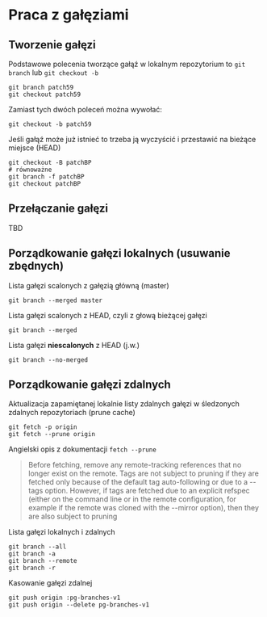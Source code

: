 # Praca z gałęziami

## Tworzenie gałęzi

Podstawowe polecenia tworzące gałąź w lokalnym repozytorium to ```git branch``` lub ```git checkout -b```

```
git branch patch59
git checkout patch59
```

Zamiast tych dwóch poleceń można wywołać:

```
git checkout -b patch59
```

Jeśli gałąź może już istnieć to trzeba ją wyczyścić i przestawić na bieżące miejsce (HEAD)

```
git checkout -B patchBP
# równoważne
git branch -f patchBP
git checkout patchBP

```

## Przełączanie gałęzi

TBD

## Porządkowanie gałęzi lokalnych (usuwanie zbędnych)

Lista gałęzi scalonych z gałęzią główną (master) 
```
git branch --merged master 
```
Lista gałęzi scalonych z HEAD, czyli z głową bieżącej gałęzi
```
git branch --merged 
```

Lista gałęzi **niescalonych** z HEAD (j.w.)
```
git branch --no-merged
```

## Porządkowanie gałęzi zdalnych

Aktualizacja zapamiętanej lokalnie listy zdalnych gałęzi w śledzonych zdalnych repozytoriach (prune cache)

```
git fetch -p origin
git fetch --prune origin
```

Angielski opis z dokumentacji ```fetch --prune```

> Before fetching, remove any remote-tracking references that no longer exist on the remote. Tags are not subject to pruning if they are fetched only because of the default tag auto-following or due to a --tags option. However, if tags are fetched due to an explicit refspec (either on the command line or in the remote configuration, for example if the remote was cloned with the --mirror option), then they are also subject to pruning

Lista gałęzi lokalnych i zdalnych
```
git branch --all
git branch -a
git branch --remote
git branch -r
```

Kasowanie gałęzi zdalnej

```
git push origin :pg-branches-v1
git push origin --delete pg-branches-v1
```